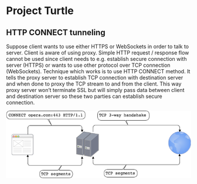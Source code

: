 # Project Turtle

## HTTP CONNECT tunneling

Suppose client wants to use either HTTPS or WebSockets in order to talk to server. Client is aware of using proxy. Simple HTTP request / response flow cannot be used since client needs to e.g. establish secure connection with server (HTTPS) or wants to use other protocol over TCP connection (WebSockets). Technique which works is to use HTTP CONNECT method. It tells the proxy server to establish TCP connection with destination server and when done to proxy the TCP stream to and from the client. This way proxy server won’t terminate SSL but will simply pass data between client and destination server so these two parties can establish secure connection.

![](/readme/http_connect_tunneling.png)
